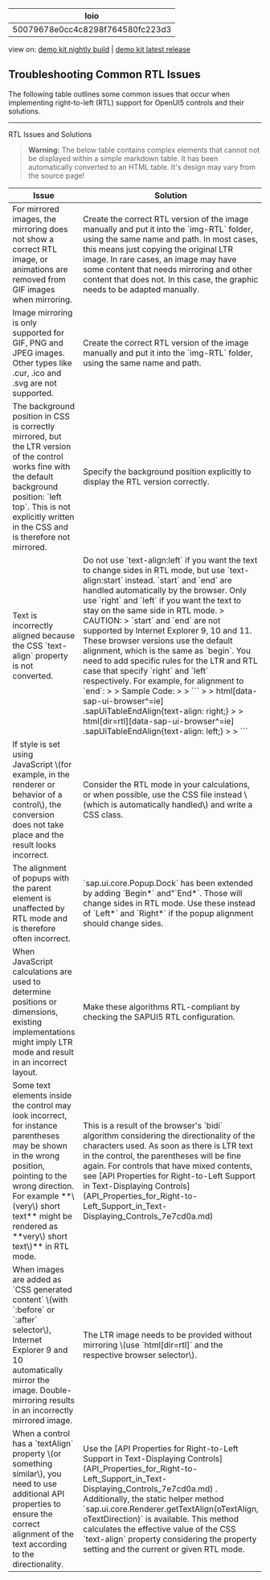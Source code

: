 <!-- loio50079678e0cc4c8298f764580fc223d3 -->

| loio |
| -----|
| 50079678e0cc4c8298f764580fc223d3 |

<div id="loio">

view on: [demo kit nightly build](https://openui5nightly.hana.ondemand.com/#/topic/50079678e0cc4c8298f764580fc223d3) | [demo kit latest release](https://openui5.hana.ondemand.com/#/topic/50079678e0cc4c8298f764580fc223d3)</div>

## Troubleshooting Common RTL Issues

The following table outlines some common issues that occur when implementing right-to-left \(RTL\) support for OpenUI5 controls and their solutions.

***

RTL Issues and Solutions<a name="loio50079678e0cc4c8298f764580fc223d3__table_d53_pj3_ns"/>

 > **Warning:** The below table contains complex elements that cannot not be displayed within a simple markdown table. It has been automatically converted to an HTML table. It's design may vary from the source page!

<table>
	<thead>
		<tr>
			<th>Issue</th>
			<th>Solution</th>
		</tr>
	</thead>
	<tbody>
		<tr>
			<td>For mirrored images, the mirroring does not show a correct RTL image, or animations are removed from GIF images when mirroring.</td>
			<td>Create the correct RTL version of the image manually and put it into the `img-RTL` folder, using the same name and path. In most cases, this means just copying the original LTR image. In rare cases, an image may have some content that needs mirroring and other content that does not. In this case, the graphic needs to be adapted manually.</td>
		</tr>
		<tr>
			<td>Image mirroring is only supported for GIF, PNG and JPEG images. Other types like .cur, .ico and .svg are not supported.</td>
			<td>Create the correct RTL version of the image manually and put it into the `img-RTL` folder, using the same name and path.</td>
		</tr>
		<tr>
			<td>The background position in CSS is correctly mirrored, but the LTR version of the control works fine with the default background position: `left top`. This is not explicitly written in the CSS and is therefore not mirrored.</td>
			<td>Specify the background position explicitly to display the RTL version correctly.</td>
		</tr>
		<tr>
			<td>Text is incorrectly aligned because the CSS `text-align` property is not converted.</td>
			<td> Do not use `text-align:left` if you want the text to change sides in RTL mode, but use `text-align:start` instead. `start` and `end` are handled automatically by the browser. Only use `right` and `left` if you want the text to stay on the same side in RTL mode.
 > CAUTION:  
 > `start` and `end` are not supported by Internet Explorer 9, 10 and 11. These browser versions use the default alignment, which is the same as `begin`. You need to add specific rules for the LTR and RTL case that specify `right` and `left` respectively. For example, for alignment to `end`:
 > > Sample Code:  
 > > ```
 > > html[data-sap-ui-browser^=ie] .sapUiTableEndAlign{text-align: right;} 
 > >  html[dir=rtl][data-sap-ui-browser^=ie] .sapUiTableEndAlign{text-align: left;}
 > > ```
			</td>
		</tr>
		<tr>
			<td>If style is set using JavaScript \(for example, in the renderer or behavior of a control\), the conversion does not take place and the result looks incorrect.</td>
			<td>Consider the RTL mode in your calculations, or when possible, use the CSS file instead \(which is automatically handled\) and write a CSS class.</td>
		</tr>
		<tr>
			<td>The alignment of popups with the parent element is unaffected by RTL mode and is therefore often incorrect.</td>
			<td> `sap.ui.core.Popup.Dock` has been extended by adding `Begin*` and"`End*`. Those will change sides in RTL mode. Use these instead of `Left*` and `Right*` if the popup alignment should change sides.</td>
		</tr>
		<tr>
			<td>When JavaScript calculations are used to determine positions or dimensions, existing implementations might imply LTR mode and result in an incorrect layout.</td>
			<td>Make these algorithms RTL-compliant by checking the SAPUI5 RTL configuration.</td>
		</tr>
		<tr>
			<td>Some text elements inside the control may look incorrect, for instance parentheses may be shown in the wrong position, pointing to the wrong direction. For example **\(very\) short text** might be rendered as **very\) short text\)** in RTL mode.</td>
			<td>This is a result of the browser's `bidi` algorithm considering the directionality of the characters used. As soon as there is LTR text in the control, the parentheses will be fine again. For controls that have mixed contents, see [API Properties for Right-to-Left Support in Text-Displaying Controls](API_Properties_for_Right-to-Left_Support_in_Text-Displaying_Controls_7e7cd0a.md) </td>
		</tr>
		<tr>
			<td>When images are added as `CSS generated content` \(with `:before` or `:after` selector\), Internet Explorer 9 and 10 automatically mirror the image. Double-mirroring results in an incorrectly mirrored image.</td>
			<td>The LTR image needs to be provided without mirroring \(use `html[dir=rtl]` and the respective browser selector\).</td>
		</tr>
		<tr>
			<td>When a control has a `textAlign` property \(or something similar\), you need to use additional API properties to ensure the correct alignment of the text according to the directionality.</td>
			<td>Use the [API Properties for Right-to-Left Support in Text-Displaying Controls](API_Properties_for_Right-to-Left_Support_in_Text-Displaying_Controls_7e7cd0a.md) . Additionally, the static helper method `sap.ui.core.Renderer.getTextAlign(oTextAlign, oTextDirection)` is available. This method calculates the effective value of the CSS `text-align` property considering the property setting and the current or given RTL mode.</td>
		</tr>
	</tbody>
</table>

